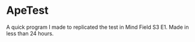 # ApeTest
A quick program I made to replicated the test in Mind Field S3 E1. Made in less than 24 hours.
